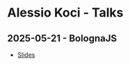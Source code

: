 # Alessio Koci - Talks

## 2025-05-21 - BolognaJS

- [Slides](https://alewin.github.io/talks/talks/2025-05-21/)
